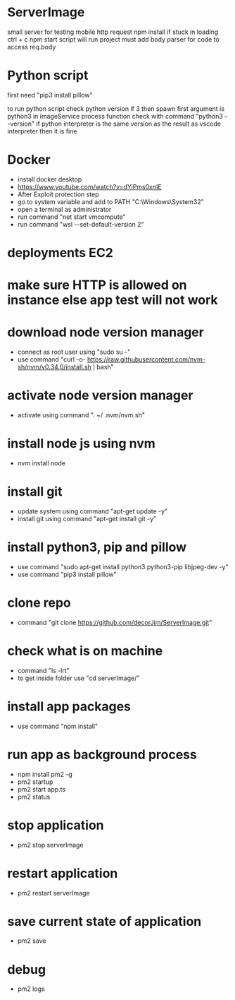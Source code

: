 # ServerImage
small server for testing mobile http request
npm install if stuck in loading ctrl + c 
npm start script will run project
must add body parser for code to access req.body

# Python script
first need "pip3 install pillow"

to run python script
check python version if 3 then spawn first argument is python3 in imageService process function
check with command "python3 --version" if python interpreter is the same version as the result as vscode interpreter then it is fine 

# Docker
- install docker desktop 
- https://www.youtube.com/watch?v=dYiPms0xnIE
- After Exploit protection step
- go to system variable and add to PATH "C:\Windows\System32\"
- open a terminal as administrator
- run command "net start vmcompute"
- run command "wsl --set-default-version 2"




# deployments EC2
# make sure HTTP is allowed on instance else app test will not work
# download node version manager
- connect as root user using "sudo su -"
- use command "curl -o- https://raw.githubusercontent.com/nvm-sh/nvm/v0.34.0/install.sh | bash"

# activate node version manager
- activate using command ". ~/ .nvm/nvm.sh"

# install node js using nvm
- nvm install node

# install git 
- update system using command "apt-get update -y"
- install git using command "apt-get install git -y"

# install python3, pip and pillow
- use command "sudo apt-get install python3 python3-pip libjpeg-dev -y"
- use command "pip3 install pillow"

# clone repo
- command "git clone https://github.com/decorJim/ServerImage.git"

# check what is on machine
- command "ls -lrt"
- to get inside folder use "cd serverImage/"

# install app packages
- use command "npm install"

# run app as background process
- npm install pm2 -g
- pm2 startup
- pm2 start app.ts
- pm2 status

# stop application 
- pm2 stop serverImage

# restart application 
- pm2 restart serverImage

# save current state of application
- pm2 save


# debug 
- pm2 logs




